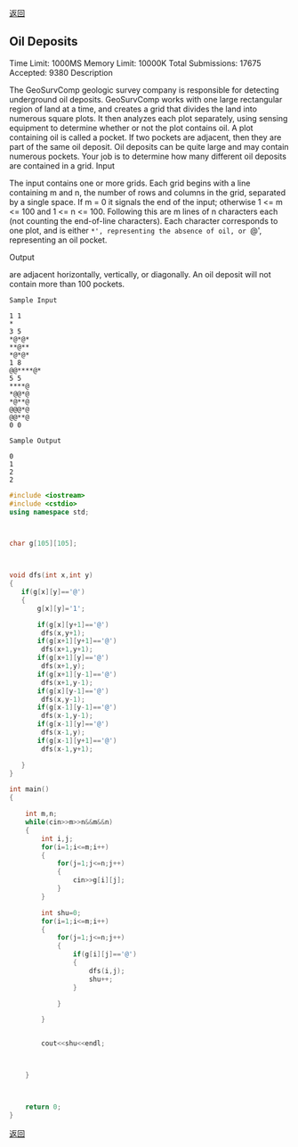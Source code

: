 [返回](https://github.com/superkunn/acmer)
## Oil Deposits

Time Limit: 1000MS		Memory Limit: 10000K
Total Submissions: 17675		Accepted: 9380
Description

The GeoSurvComp geologic survey company is responsible for detecting underground oil deposits. GeoSurvComp works with one large rectangular region of land at a time, and creates a grid that divides the land into numerous square plots. It then analyzes each plot separately, using sensing equipment to determine whether or not the plot contains oil. A plot containing oil is called a pocket. If two pockets are adjacent, then they are part of the same oil deposit. Oil deposits can be quite large and may contain numerous pockets. Your job is to determine how many different oil deposits are contained in a grid.
Input

The input contains one or more grids. Each grid begins with a line containing m and n, the number of rows and columns in the grid, separated by a single space. If m = 0 it signals the end of the input; otherwise 1 <= m <= 100 and 1 <= n <= 100. Following this are m lines of n characters each (not counting the end-of-line characters). Each character corresponds to one plot, and is either `*', representing the absence of oil, or `@', representing an oil pocket. 

Output

are adjacent horizontally, vertically, or diagonally. An oil deposit will not contain more than 100 pockets.
```
Sample Input

1 1
*
3 5
*@*@*
**@**
*@*@*
1 8
@@****@*
5 5 
****@
*@@*@
*@**@
@@@*@
@@**@
0 0

Sample Output

0
1
2
2
```

```c++
#include <iostream>
#include <cstdio>
using namespace std;



char g[105][105];



void dfs(int x,int y)
{
   if(g[x][y]=='@')
   {
       g[x][y]='1';

       if(g[x][y+1]=='@')
        dfs(x,y+1);
       if(g[x+1][y+1]=='@')
        dfs(x+1,y+1);
       if(g[x+1][y]=='@')
        dfs(x+1,y);
       if(g[x+1][y-1]=='@')
        dfs(x+1,y-1);
       if(g[x][y-1]=='@')
        dfs(x,y-1);
       if(g[x-1][y-1]=='@')
        dfs(x-1,y-1);
       if(g[x-1][y]=='@')
        dfs(x-1,y);
       if(g[x-1][y+1]=='@')
        dfs(x-1,y+1);

   }
}

int main()
{

    int m,n;
    while(cin>>m>>n&&m&&n)
    {
        int i,j;
        for(i=1;i<=m;i++)
        {
            for(j=1;j<=n;j++)
            {
                cin>>g[i][j];
            }
        }

        int shu=0;
        for(i=1;i<=m;i++)
        {
            for(j=1;j<=n;j++)
            {
                if(g[i][j]=='@')
                {
                    dfs(i,j);
                    shu++;
                }

            }

        }


        cout<<shu<<endl;



    }



    return 0;
}
```
[返回](https://github.com/superkunn/acmer)
